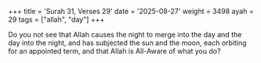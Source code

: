 +++
title = 'Surah 31, Verses 29'
date = '2025-08-27'
weight = 3498
ayah = 29
tags = ["allah", "day"]
+++

Do you not see that Allah causes the night to merge into the day and the day into the night, and has subjected the sun and the moon, each orbiting for an appointed term, and that Allah is All-Aware of what you do?